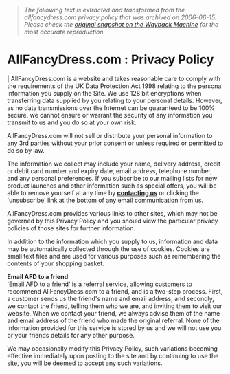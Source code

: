> *The following text is extracted and transformed from the allfancydress.com privacy policy that was archived on 2006-06-15. Please check the [original snapshot on the Wayback Machine](https://web.archive.org/web/20060615010251id_/http%3A//www.allfancydress.com/Privacy.aspx) for the most accurate reproduction.*

# AllFancyDress.com : Privacy Policy

|  AllFancyDress.com is a website and takes reasonable care to comply with the requirements of the UK Data Protection Act 1998 relating to the personal information you supply on the Site. We use 128 bit encryptions when transferring data supplied by you relating to your personal details. However, as no data transmissions over the Internet can be guaranteed to be 100% secure, we cannot ensure or warrant the security of any information you transmit to us and you do so at your own risk. 

AllFancyDress.com will not sell or distribute your personal information to any 3rd parties without your prior consent or unless required or permitted to do so by law. 

The information we collect may include your name, delivery address, credit or debit card number and expiry date, email address, telephone number, and any personal preferences. If you subscribe to our mailing lists for new product launches and other information such as special offers, you will be able to remove yourself at any time by [**contacting us**](https://web.archive.org/web/20060615010251id_/http%3A//www.allfancydress.com/contacus.aspx) or clicking the 'unsubscribe' link at the bottom of any email communication from us. 

AllFancyDress.com provides various links to other sites, which may not be governed by this Privacy Policy and you should view the particular privacy policies of those sites for further information. 

In addition to the information which you supply to us, information and data may be automatically collected through the use of cookies. Cookies are small text files and are used for various purposes such as remembering the contents of your shopping basket. 

**Email AFD to a friend**  
'Email AFD to a friend' is a referral service, allowing customers to recommend AllFancyDress.com to a friend, and is a two-step process. First, a customer sends us the friend's name and email address, and secondly, we contact the friend, telling them who we are, and inviting them to visit our website. When we contact your friend, we always advise them of the name and email address of the friend who made the original referral. None of the information provided for this service is stored by us and we will not use you or your friends details for any other purpose. 

We may occasionally modify this Privacy Policy, such variations becoming effective immediately upon posting to the site and by continuing to use the site, you will be deemed to accept any such variations. 
